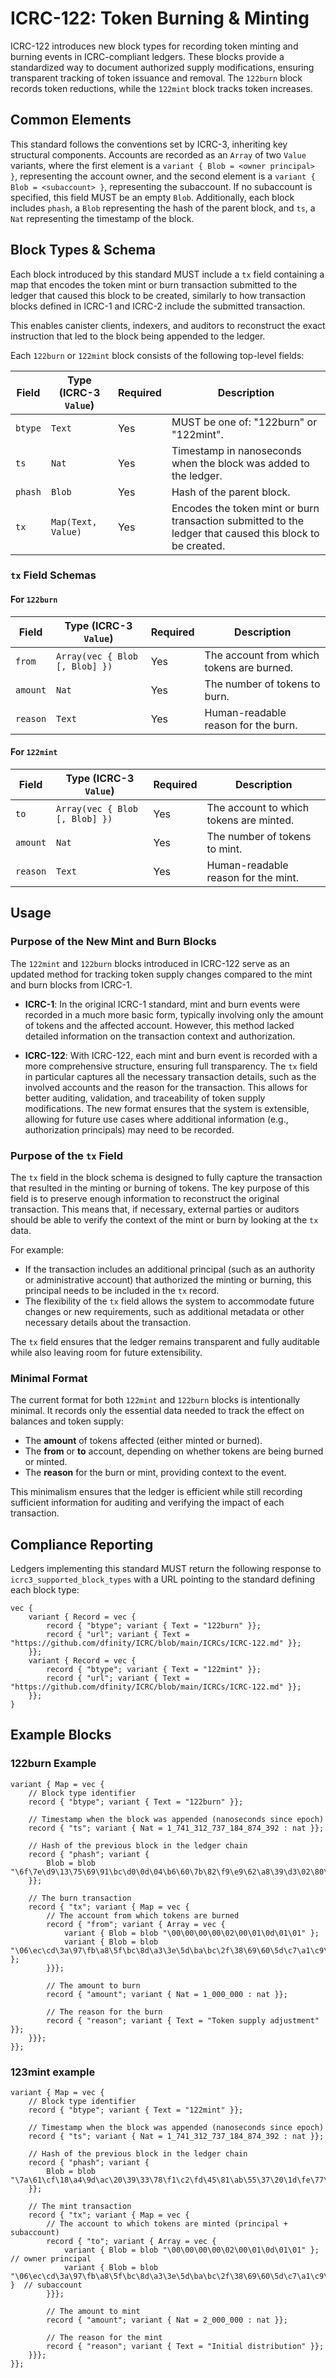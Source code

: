 
# ICRC-122: Token Burning & Minting

ICRC-122 introduces new block types for recording token minting and burning events in ICRC-compliant ledgers. These blocks provide a standardized way to document authorized supply modifications, ensuring transparent tracking of token issuance and removal. The `122burn` block records token reductions, while the `122mint` block tracks token increases.

## Common Elements
This standard follows the conventions set by ICRC-3, inheriting key structural components. Accounts are recorded as an `Array` of two `Value` variants, where the first element is a `variant { Blob = <owner principal> }`, representing the account owner, and the second element is a `variant { Blob = <subaccount> }`, representing the subaccount. If no subaccount is specified, this field MUST be an empty `Blob`. Additionally, each block includes `phash`, a `Blob` representing the hash of the parent block, and `ts`, a `Nat` representing the timestamp of the block.

## Block Types & Schema

Each block introduced by this standard MUST include a `tx` field containing a map that encodes the token mint or burn transaction submitted to the ledger that caused this block to be created, similarly to how transaction blocks defined in ICRC-1 and ICRC-2 include the submitted transaction.

This enables canister clients, indexers, and auditors to reconstruct the exact instruction that led to the block being appended to the ledger.

Each `122burn` or `122mint` block consists of the following top-level fields:

| Field    | Type (ICRC-3 `Value`) | Required | Description |
|----------|------------------------|----------|-------------|
| `btype`  | `Text`                 | Yes      | MUST be one of: "122burn" or "122mint". |
| `ts`     | `Nat`                  | Yes      | Timestamp in nanoseconds when the block was added to the ledger. |
| `phash`  | `Blob`                 | Yes      | Hash of the parent block. |
| `tx`     | `Map(Text, Value)`     | Yes      | Encodes the token mint or burn transaction submitted to the ledger that caused this block to be created. |

### `tx` Field Schemas

#### For `122burn`

| Field        | Type (ICRC-3 `Value`)         | Required | Description |
|--------------|-------------------------------|----------|-------------|
| `from`       | `Array(vec { Blob [, Blob] })` | Yes      | The account from which tokens are burned. |
| `amount`     | `Nat`                         | Yes      | The number of tokens to burn. |
| `reason`     | `Text`                        | Yes      | Human-readable reason for the burn. |

#### For `122mint`

| Field        | Type (ICRC-3 `Value`)         | Required | Description |
|--------------|-------------------------------|----------|-------------|
| `to`         | `Array(vec { Blob [, Blob] })` | Yes      | The account to which tokens are minted. |
| `amount`     | `Nat`                         | Yes      | The number of tokens to mint. |
| `reason`     | `Text`                        | Yes      | Human-readable reason for the mint. |

## Usage

### Purpose of the New Mint and Burn Blocks

The `122mint` and `122burn` blocks introduced in ICRC-122 serve as an updated method for tracking token supply changes compared to the mint and burn blocks from ICRC-1.

- **ICRC-1**: In the original ICRC-1 standard, mint and burn events were recorded in a much more basic form, typically involving only the amount of tokens and the affected account. However, this method lacked detailed information on the transaction context and authorization.

- **ICRC-122**: With ICRC-122, each mint and burn event is recorded with a more comprehensive structure, ensuring full transparency. The `tx` field in particular captures all the necessary transaction details, such as the involved accounts and the reason for the transaction. This allows for better auditing, validation, and traceability of token supply modifications. The new format ensures that the system is extensible, allowing for future use cases where additional information (e.g., authorization principals) may need to be recorded.

### Purpose of the `tx` Field

The `tx` field in the block schema is designed to fully capture the transaction that resulted in the minting or burning of tokens. The key purpose of this field is to preserve enough information to reconstruct the original transaction. This means that, if necessary, external parties or auditors should be able to verify the context of the mint or burn by looking at the `tx` data.

For example:
- If the transaction includes an additional principal (such as an authority or administrative account) that authorized the minting or burning, this principal needs to be included in the `tx` record.
- The flexibility of the `tx` field allows the system to accommodate future changes or new requirements, such as additional metadata or other necessary details about the transaction.

The `tx` field ensures that the ledger remains transparent and fully auditable while also leaving room for future extensibility.

### Minimal Format

The current format for both `122mint` and `122burn` blocks is intentionally minimal. It records only the essential data needed to track the effect on balances and token supply:
- The **amount** of tokens affected (either minted or burned).
- The **from** or **to** account, depending on whether tokens are being burned or minted.
- The **reason** for the burn or mint, providing context to the event.

This minimalism ensures that the ledger is efficient while still recording sufficient information for auditing and verifying the impact of each transaction.


## Compliance Reporting

Ledgers implementing this standard MUST return the following response to `icrc3_supported_block_types` with a URL pointing to the standard defining each block type:

```
vec {
    variant { Record = vec {
        record { "btype"; variant { Text = "122burn" }};
        record { "url"; variant { Text = "https://github.com/dfinity/ICRC/blob/main/ICRCs/ICRC-122.md" }};
    }};
    variant { Record = vec {
        record { "btype"; variant { Text = "122mint" }};
        record { "url"; variant { Text = "https://github.com/dfinity/ICRC/blob/main/ICRCs/ICRC-122.md" }};
    }};
}
```

## Example Blocks

### 122burn Example

```
variant { Map = vec {
    // Block type identifier
    record { "btype"; variant { Text = "122burn" }};

    // Timestamp when the block was appended (nanoseconds since epoch)
    record { "ts"; variant { Nat = 1_741_312_737_184_874_392 : nat }};

    // Hash of the previous block in the ledger chain
    record { "phash"; variant {
        Blob = blob "\6f\7e\d9\13\75\69\91\bc\d0\0d\04\b6\60\7b\82\f9\e9\62\a8\39\d3\02\80\f2\88\e4\d7\0e\23\2d\29\87"
    }};

    // The burn transaction
    record { "tx"; variant { Map = vec {
        // The account from which tokens are burned
        record { "from"; variant { Array = vec {
            variant { Blob = blob "\00\00\00\00\02\00\01\0d\01\01" };
            variant { Blob = blob "\06\ec\cd\3a\97\fb\a8\5f\bc\8d\a3\3e\5d\ba\bc\2f\38\69\60\5d\c7\a1\c9\53\1f\70\a3\66\c5\a7\e4\21" };
        }}};

        // The amount to burn
        record { "amount"; variant { Nat = 1_000_000 : nat }};

        // The reason for the burn
        record { "reason"; variant { Text = "Token supply adjustment" }};
    }}};
}};
```

### 123mint example

```
variant { Map = vec {
    // Block type identifier
    record { "btype"; variant { Text = "122mint" }};

    // Timestamp when the block was appended (nanoseconds since epoch)
    record { "ts"; variant { Nat = 1_741_312_737_184_874_392 : nat }};

    // Hash of the previous block in the ledger chain
    record { "phash"; variant {
        Blob = blob "\7a\61\cf\18\a4\9d\ac\20\39\33\78\f1\c2\fd\45\81\ab\55\37\20\1d\fe\77\a3\c6\55\de\01\92\a4\3b\ee"
    }};

    // The mint transaction
    record { "tx"; variant { Map = vec {
        // The account to which tokens are minted (principal + subaccount)
        record { "to"; variant { Array = vec {
            variant { Blob = blob "\00\00\00\00\02\00\01\0d\01\01" };  // owner principal
            variant { Blob = blob "\06\ec\cd\3a\97\fb\a8\5f\bc\8d\a3\3e\5d\ba\bc\2f\38\69\60\5d\c7\a1\c9\53\1f\70\a3\66\c5\a7\e4\21" }  // subaccount
        }}};

        // The amount to mint
        record { "amount"; variant { Nat = 2_000_000 : nat }};

        // The reason for the mint
        record { "reason"; variant { Text = "Initial distribution" }};
    }}};
}};
```
